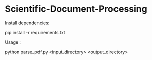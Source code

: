 # Scientific-Document-Processing

Install dependencies:

pip install -r requirements.txt

Usage :

python parse_pdf.py <input_directory> <output_directory>
